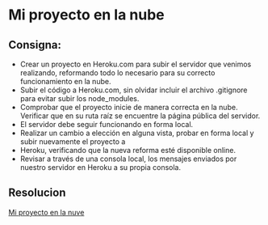 # Mi proyecto en la nube

## Consigna:

- Crear un proyecto en Heroku.com para subir el servidor que venimos realizando, reformando todo lo necesario para su correcto funcionamiento en la nube.
- Subir el código a Heroku.com, sin olvidar incluir el archivo .gitignore para evitar subir los node_modules.
- Comprobar que el proyecto inicie de manera correcta en la nube. Verificar que en su ruta raíz se encuentre la página pública del servidor.
- El servidor debe seguir funcionando en forma local.
- Realizar un cambio a elección en alguna vista, probar en forma local y subir nuevamente el proyecto a
- Heroku, verificando que la nueva reforma esté disponible online.
- Revisar a través de una consola local, los mensajes enviados por nuestro servidor en Heroku a su propia consola.

## Resolucion

[Mi proyecto en la nuve](https://proyecto-en-la-nube-francisco.herokuapp.com/api/login)